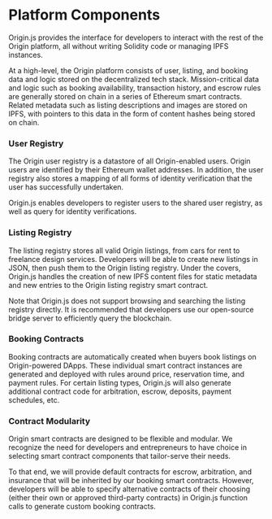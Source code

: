 # Platform Components

Origin.js provides the interface for developers to interact with the rest of the Origin platform, all without writing Solidity code or managing IPFS instances.

At a high-level, the Origin platform consists of user, listing, and booking data and logic stored on the decentralized tech stack. Mission-critical data and logic such as booking availability, transaction history, and escrow rules are generally stored on chain in a series of Ethereum smart contracts. Related metadata such as listing descriptions and images are stored on IPFS, with pointers to this data in the form of content hashes being stored on chain.

### User Registry

The Origin user registry is a datastore of all Origin-enabled users. Origin users are identified by their Ethereum wallet addresses. In addition, the user registry also stores a mapping of all forms of identity verification that the user has successfully undertaken.

Origin.js enables developers to register users to the shared user registry, as well as query for identity verifications.

### Listing Registry

The listing registry stores all valid Origin listings, from cars for rent to freelance design services. Developers will be able to create new listings in JSON, then push them to the Origin listing registry. Under the covers, Origin.js handles the creation of new IPFS content files for static metadata and new entries to the Origin listing registry smart contract.

Note that Origin.js does not support browsing and searching the listing registry directly. It is recommended that developers use our open-source bridge server to efficiently query the blockchain.

### Booking Contracts

Booking contracts are automatically created when buyers book listings on Origin-powered DApps. These individual smart contract instances are generated and deployed with rules around price, reservation time, and payment rules. For certain listing types, Origin.js will also generate additional contract code for arbitration, escrow, deposits, payment schedules, etc.

### Contract Modularity

Origin smart contracts are designed to be flexible and modular. We recognize the need for developers and entrepreneurs to have choice in selecting smart contract components that tailor-serve their needs.

To that end, we will provide default contracts for escrow, arbitration, and insurance that will be inherited by our booking smart contracts. However, developers will be able to specify alternative contracts of their choosing (either their own or approved third-party contracts) in Origin.js function calls to generate custom booking contracts.